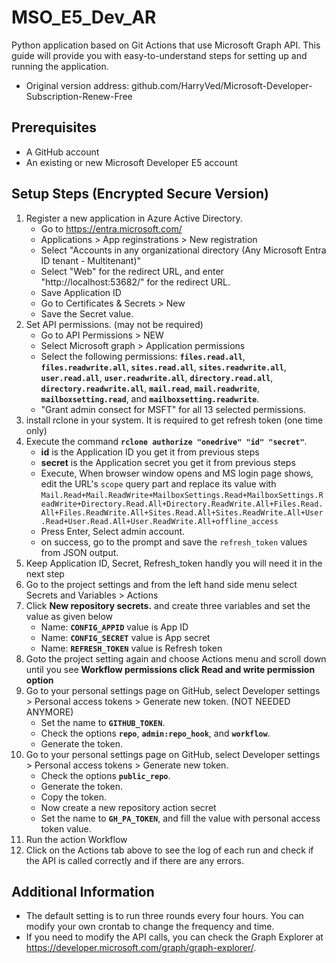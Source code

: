 # **MSO_E5_Dev_AR**

Python application based on Git Actions that use Microsoft Graph API. This guide will provide you with easy-to-understand steps for setting up and running the application.

* Original version address: github.com/HarryVed/Microsoft-Developer-Subscription-Renew-Free

## **Prerequisites**
- A GitHub account
- An existing or new Microsoft Developer E5 account

## **Setup Steps (Encrypted Secure Version)**

1. Register a new application in Azure Active Directory.
    - Go to https://entra.microsoft.com/
    - Applications > App reginstrations > New registration
    - Select "Accounts in any organizational directory (Any Microsoft Entra ID tenant - Multitenant)"
    - Select "Web" for the redirect URL, and enter "http://localhost:53682/" for the redirect URL.
    - Save Application ID
    - Go to Certificates & Secrets > New 
    - Save the Secret value.
3. Set API permissions. (may not be required)
    - Go to API Permissions > NEW
    - Select Microsoft graph > Application permissions
    - Select the following permissions: **`files.read.all`**, **`files.readwrite.all`**, **`sites.read.all`**, **`sites.readwrite.all`**, **`user.read.all`**, **`user.readwrite.all`**, **`directory.read.all`**, **`directory.readwrite.all`**, **`mail.read`**, **`mail.readwrite`**, **`mailboxsetting.read`**, and **`mailboxsetting.readwrite`**.
    - "Grant admin consect for MSFT" for all 13 selected permissions.
4. install rclone in your system. It is required to get refresh token (one time only)
5. Execute the command **`rclone authorize "onedrive" "id" "secret"`**.
    - **id** is the Application ID you get it from previous steps
    - **secret** is the Application secret you get it from previous steps
    - Execute, When browser window opens and MS login page shows, edit the URL's `scope` query part and replace its value with  `Mail.Read+Mail.ReadWrite+MailboxSettings.Read+MailboxSettings.ReadWrite+Directory.Read.All+Directory.ReadWrite.All+Files.Read.All+Files.ReadWrite.All+Sites.Read.All+Sites.ReadWrite.All+User.Read+User.Read.All+User.ReadWrite.All+offline_access`
    - Press Enter, Select admin account.
    - on success, go to the prompt and save the `refresh_token` values from JSON output.
7. Keep Application ID, Secret, Refresh_token handly you will need it in the next step
8. Go to the project settings and from the left hand side menu select Secrets and Variables > Actions
9. Click **New repository secrets.** and create three variables and set the value as given below
    - Name: **`CONFIG_APPID`** value is App ID
    - Name: **`CONFIG_SECRET`** value is App secret
    - Name: **`REFRESH_TOKEN`** value is Refresh token
10. Goto the project setting again and choose Actions menu and scroll down until you see **Workflow permissions click Read and write permission option**
11. Go to your personal settings page on GitHub, select Developer settings > Personal access tokens > Generate new token. (NOT NEEDED ANYMORE)
    - Set the name to **`GITHUB_TOKEN`**.
    - Check the options **`repo`**, **`admin:repo_hook`**, and **`workflow`**.
    - Generate the token.
11. Go to your personal settings page on GitHub, select Developer settings > Personal access tokens > Generate new token.
    - Check the options **`public_repo`**.
    - Generate the token.
    - Copy the token.
    - Now create a new repository action secret
    - Set the name to **`GH_PA_TOKEN`**, and fill the value with personal access token value.
13. Run the action Workflow
14. Click on the Actions tab above to see the log of each run and check if the API is called correctly and if there are any errors.

## **Additional Information**

- The default setting is to run three rounds every four hours. You can modify your own crontab to change the frequency and time.
- If you need to modify the API calls, you can check the Graph Explorer at https://developer.microsoft.com/graph/graph-explorer/.
